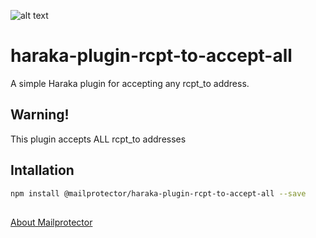 ![alt text](https://en.gravatar.com/userimage/466950/319008f37c749fae53ef6a7b071afa83.png)

# haraka-plugin-rcpt-to-accept-all
A simple Haraka plugin for accepting any rcpt_to address.

## Warning!
This plugin accepts ALL rcpt_to addresses

## Intallation

```bash
npm install @mailprotector/haraka-plugin-rcpt-to-accept-all --save
```

##

[About Mailprotector](https://mailprotector.com/about-mailprotector)
